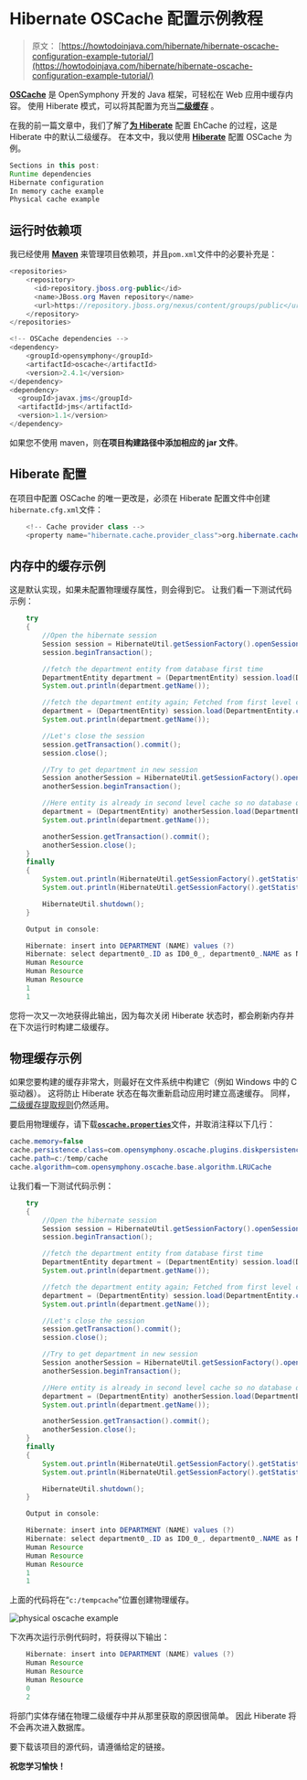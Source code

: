# Hibernate OSCache 配置示例教程

> 原文： [https://howtodoinjava.com/hibernate/hibernate-oscache-configuration-example-tutorial/](https://howtodoinjava.com/hibernate/hibernate-oscache-configuration-example-tutorial/)

[**OSCache**](//howtodoinjava.com/category/frameworks/oscache/ "oscache tutorials") 是 OpenSymphony 开发的 Java 框架，可轻松在 Web 应用中缓存内容。 使用 Hiberate 模式，可以将其配置为充当[**二级缓存**](//howtodoinjava.com/hibernate/how-hibernate-second-level-cache-works/ "How hibernate second level cache works?") 。

在我的前一篇文章中，我们了解了[**为 Hiberate**](//howtodoinjava.com/hibernate/hibernate-ehcache-configuration-tutorial/ "Hibernate EhCache configuration tutorial") 配置 EhCache 的过程，这是 Hiberate 中的默认二级缓存。 在本文中，我以使用 [**Hiberate**](//howtodoinjava.com/hibernate-tutorials/ "hibernate tutorials") 配置 OSCache 为例。

```java
Sections in this post: 
Runtime dependencies
Hibernate configuration
In memory cache example
Physical cache example
```

## **运行时依赖项**

我已经使用 [**Maven**](//howtodoinjava.com/maven/ "maven tutorials") 来管理项目依赖项，并且`pom.xml`文件中的必要补充是：

```java
<repositories>
	<repository>
	  <id>repository.jboss.org-public</id>
	  <name>JBoss.org Maven repository</name>
	  <url>https://repository.jboss.org/nexus/content/groups/public</url>
	</repository>  
</repositories>

<!-- OSCache dependencies -->
<dependency>
	<groupId>opensymphony</groupId>
	<artifactId>oscache</artifactId>
	<version>2.4.1</version>
</dependency>
<dependency>
  <groupId>javax.jms</groupId>
  <artifactId>jms</artifactId>
  <version>1.1</version>
</dependency>

```

如果您不使用 maven，则**在项目构建路径中添加相应的 jar 文件**。

## **Hiberate 配置**

在项目中配置 OSCache 的唯一更改是，必须在 Hiberate 配置文件中创建 `hibernate.cfg.xml`文件：

```java
	<!-- Cache provider class -->
	<property name="hibernate.cache.provider_class">org.hibernate.cache.OSCacheProvider</property>

```

## 内存中的缓存示例

这是默认实现，如果未配置物理缓存属性，则会得到它。 让我们看一下测试代码示例：

```java
	try
	{
		//Open the hibernate session
		Session session = HibernateUtil.getSessionFactory().openSession();
		session.beginTransaction();

		//fetch the department entity from database first time
		DepartmentEntity department = (DepartmentEntity) session.load(DepartmentEntity.class, new Integer(1));
		System.out.println(department.getName());

		//fetch the department entity again; Fetched from first level cache
		department = (DepartmentEntity) session.load(DepartmentEntity.class, new Integer(1));
		System.out.println(department.getName());

		//Let's close the session
		session.getTransaction().commit();
		session.close();

		//Try to get department in new session
		Session anotherSession = HibernateUtil.getSessionFactory().openSession();
		anotherSession.beginTransaction();

		//Here entity is already in second level cache so no database query will be hit
		department = (DepartmentEntity) anotherSession.load(DepartmentEntity.class, new Integer(1));
		System.out.println(department.getName());

		anotherSession.getTransaction().commit();
		anotherSession.close();
	}
	finally
	{
		System.out.println(HibernateUtil.getSessionFactory().getStatistics().getEntityFetchCount()); //Prints 1
		System.out.println(HibernateUtil.getSessionFactory().getStatistics().getSecondLevelCacheHitCount()); //Prints 1

		HibernateUtil.shutdown();
	}

	Output in console:

	Hibernate: insert into DEPARTMENT (NAME) values (?)
	Hibernate: select department0_.ID as ID0_0_, department0_.NAME as NAME0_0_ from DEPARTMENT department0_ where department0_.ID=?
	Human Resource
	Human Resource
	Human Resource
	1
	1

```

您将一次又一次地获得此输出，因为每次关闭 Hiberate 状态时，都会刷新内存并在下次运行时构建二级缓存。

## **物理缓存示例**

如果您要构建的缓存非常大，则最好在文件系统中构建它（例如 Windows 中的 C 驱动器）。 这将防止 Hiberate 状态在每次重新启动应用时建立高速缓存。 同样，[二级缓存提取规则](//howtodoinjava.com/hibernate/how-hibernate-second-level-cache-works/ "How hibernate second level cache works?")仍然适用。

要启用物理缓存，请下载[**`oscache.properties`**](https://svn.apache.org/repos/asf/db/ojb/trunk/src/config/oscache.properties "download oscache.properties")文件，并取消注释以下几行：

```java
cache.memory=false
cache.persistence.class=com.opensymphony.oscache.plugins.diskpersistence.DiskPersistenceListener
cache.path=c:/temp/cache
cache.algorithm=com.opensymphony.oscache.base.algorithm.LRUCache
```

让我们看一下测试代码示例：

```java
	try
	{
		//Open the hibernate session
		Session session = HibernateUtil.getSessionFactory().openSession();
		session.beginTransaction();

		//fetch the department entity from database first time
		DepartmentEntity department = (DepartmentEntity) session.load(DepartmentEntity.class, new Integer(1));
		System.out.println(department.getName());

		//fetch the department entity again; Fetched from first level cache
		department = (DepartmentEntity) session.load(DepartmentEntity.class, new Integer(1));
		System.out.println(department.getName());

		//Let's close the session
		session.getTransaction().commit();
		session.close();

		//Try to get department in new session
		Session anotherSession = HibernateUtil.getSessionFactory().openSession();
		anotherSession.beginTransaction();

		//Here entity is already in second level cache so no database query will be hit
		department = (DepartmentEntity) anotherSession.load(DepartmentEntity.class, new Integer(1));
		System.out.println(department.getName());

		anotherSession.getTransaction().commit();
		anotherSession.close();
	}
	finally
	{
		System.out.println(HibernateUtil.getSessionFactory().getStatistics().getEntityFetchCount()); //Prints 1
		System.out.println(HibernateUtil.getSessionFactory().getStatistics().getSecondLevelCacheHitCount()); //Prints 1

		HibernateUtil.shutdown();
	}

	Output in console:

	Hibernate: insert into DEPARTMENT (NAME) values (?)
	Hibernate: select department0_.ID as ID0_0_, department0_.NAME as NAME0_0_ from DEPARTMENT department0_ where department0_.ID=?
	Human Resource
	Human Resource
	Human Resource
	1
	1

```

上面的代码将在“`c:/tempcache`”位置创建物理缓存。

![physical oscache example](img/ba6c259b602d65bbb3ac198dfba33d21.png "physical oscache example")

下次再次运行示例代码时，将获得以下输出：

```java
	Hibernate: insert into DEPARTMENT (NAME) values (?)
	Human Resource
	Human Resource
	Human Resource
	0
	2

```

将部门实体存储在物理二级缓存中并从那里获取的原因很简单。 因此 Hiberate 将不会再次进入数据库。

要下载该项目的源代码，请遵循给定的链接。


**祝您学习愉快！**